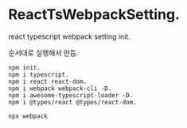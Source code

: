# ReactTsWebpackSetting. 
react typescript webpack setting init. 

  
순서대로 실행해서 만듬. 
```
npm init. 
npm i typescript. 
npm i react react-dom. 
npm i webpack webpack-cli -D. 
npm i awesome-typescript-loader -D. 
npm i @types/react @types/react-dom. 
```

```
npx webpack
```

